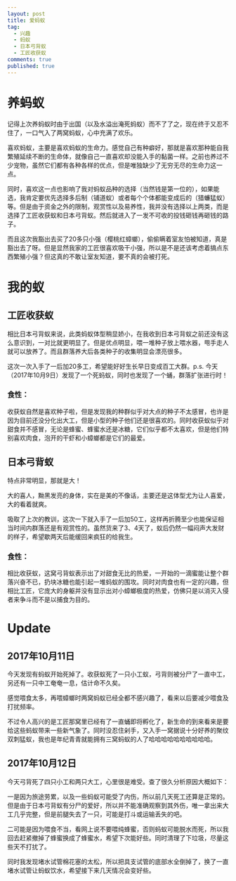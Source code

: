 ```yaml
---
layout: post
title: 爱蚂蚁
tag:
  - 兴趣
  - 蚂蚁
  - 日本弓背蚁
  - 工匠收获蚁
comments: true
published: true
---
```


# 养蚂蚁

记得上次养蚂蚁时由于出国（以及水溢出淹死蚂蚁）而不了了之，现在终于又忍不住了，一口气入了两窝蚂蚁，心中充满了欢乐。

喜欢蚂蚁，主要是喜欢蚂蚁的生命力。感觉自己有种癖好，那就是喜欢那种能自我繁殖延续不断的生命体，就像自己一直喜欢却没能入手的黏菌一样。之前也养过不少宠物，虽然它们都有各种各样的优点，但是唯独缺少了无穷无尽的生命力这一点。

同时，喜欢这一点也影响了我对蚂蚁品种的选择（当然钱是第一位的），如果能选，我肯定要优先选择多后制（铺道蚁）或者每个个体都能变成后的（猎蠊猛蚁）等。但是由于资金之外的限制，观赏性以及易养性，我并没有选择以上两类，而是选择了工匠收获蚁和日本弓背蚁。然后就进入了一发不可收的投钱砸钱再砸钱的路子。

而且这次我豁出去买了20多只小强（樱桃红蟑螂），偷偷瞒着室友怕被知道，真是豁出去了呀。但是显然我家的工匠很喜欢吸干小强，所以是不是还该考虑着搞点东西繁殖小强？但这真的不敢让室友知道，要不真的会被打死。

# 我的蚁

##  工匠收获蚁

相比日本弓背蚁来说，此类蚂蚁体型稍显娇小，在我收到日本弓背蚁之前还没有这么意识到，一对比就更明显了。但是优点明显，喂一堆种子放上喂水器，甩手走人就可以放养了。而且群落养大后各类种子的收集明显会漂亮很多。

这次一次入手了一后加20多工，希望能好好生长早日变成百工大群。p.s. 今天（2017年10月9日）发现了一个死蚂蚁，同时也发现了一个蛹，群落扩张进行时！

### 食性：

收获蚁自然是喜欢种子啦，但是发现我的种群似乎对大点的种子不太感冒，也许是因为目前还没分化出大工，但是小型的种子他们还是很喜欢的。同时收获蚁似乎对甜食并不感冒，无论是蜂蜜、蜂蜜水还是冰糖，它们似乎都不太喜欢，但是他们特别喜欢肉食，泡开的干虾和小蟑螂都是它们的最爱。

## 日本弓背蚁

特点非常明显，那就是大！

大的喜人，黝黑发亮的身体，实在是美的不像话，主要还是这体型尤为让人喜爱，大的看着就爽。

吸取了上次的教训，这次一下就入手了一后加50工，这样再折腾至少也能保证相当时间内群落还是有观赏性的。虽然货来了3、4天了，蚁后仍然一幅闷声大发财的样子，希望歇两天后能缓回来疯狂的给我生。

### 食性：

相比收获蚁，这窝弓背蚁表示出了对甜食无比的热爱，一开始的一滴蜜能让整个群落兴奋不已，扔块冰糖也能引起一堆蚂蚁的围攻。同时对肉食也有一定的兴趣，但相比工匠，它庞大的身躯并没有显示出对小蟑螂极度的热爱，仿佛只是以消灭入侵者来争斗而不是以捕食为目的。



# Update

## 2017年10月11日

今天发现有蚂蚁开始死掉了。收获蚁死了一只小工蚁，弓背则被分尸了一直中工，另还有一只中工奄奄一息，估计命不久矣。

感觉喂食太多，再喂蟑螂时两窝蚂蚁已经全都不感兴趣了，看来以后要减少喂食及打扰频率。

不过令人高兴的是工匠那窝里已经有了一直蛹即将孵化了，新生命的到来看来是要给这些蚂蚁带来一些新气象了。同时没忍住剁手，又入手一窝据说十分好养的聚纹双刺猛蚁，我也是年纪青青就能拥有三窝蚂蚁的人了哈哈哈哈哈哈哈哈哈哈。

## 2017年10月12日

今天弓背死了四只小工和两只大工，心里很是难受。查了很久分析原因大概如下：

一是因为旅途劳累，以及一些蚂蚁可能受了内伤，所以前几天死工还算是正常的。但是由于日本弓背蚁有分尸的爱好，所以并不能准确观察到其外伤，唯一拿出来大工几乎完整，但是前腿失去了一只，可能是打斗或运输丢失的吧。

二可能是因为喂食不当，看网上说不要喂纯蜂蜜，否则蚂蚁可能脱水而死，所以我回去赶紧撤掉了蜂蜜换成了蜂蜜水，希望下次能好些。同时清理了下垃圾，尽量这些天不打扰了。

同时我发现堵水试管棉花塞的太松，所以把具支试管的底部水全倒掉了，换了一直堵水试管让蚂蚁饮水，希望接下来几天情况会变好些。
